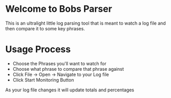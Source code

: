 # Welcome to Bobs Parser

This is an ultralight little log parsing tool that is meant to watch a log file and then compare it to some key phrases.


# Usage Process
* Choose the Phrases you'll want to watch for
* Choose what phrase to compare that phrase against
* Click File -> Open -> Navigate to your Log file
* Click Start Monitoring Button

As your log file changes it will update totals and percentages

